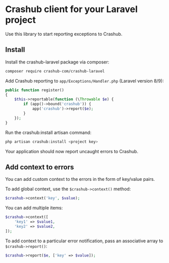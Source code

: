 # Crashub client for your Laravel project

Use this library to start reporting exceptions to Crashub.

## Install
Install the crashub-laravel package via composer:
```bash
composer require crashub-com/crashub-laravel
```
Add Crashub reporting to `app/Exceptions/Handler.php` (Laravel version 8/9):
```php
public function register()
{
    $this->reportable(function (\Throwable $e) {
        if (app()->bound('crashub')) {
            app('crashub')->report($e);
        }
    });
}
```
Run the crashub:install artisan command:
```bash
php artisan crashub:install <project key>
```
Your application should now report uncaught errors to Crashub.

## Add context to errors
You can add custom context to the errors in the form of key/value pairs.

To add global context, use the `$crashub->context()` method:
```php
$crashub->context('key', $value);
```
You can add multiple items:
```php
$crashub->context([
    'key1' => $value1,
    'key2' => $value2,
]);
```
To add context to a particular error notification, pass an associative array to `$crashub->report()`:
```php
$crashub->report($e, ['key' => $value]);
```
